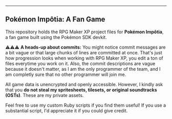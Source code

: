 ---
## Pokémon Impôtia: A Fan Game

This repository holds the RPG Maker XP project files for **Pokémon Impôtia**, a fan game built using the Pokémon SDK devkit.

⚠️⚠️⚠️ **A heads-up about commits:** You might notice commit messages are a bit vague or that large chunks of lines are committed at once. That's just how progression looks when working with RPG Maker XP, you edit a ton of files everytime you work on it. Also, the commit descriptions are vague because it doesn't matter, as I am the only programmer of the team, and I am completly sure that no other programmer will join me.

All game data is unencrypted and openly accessible. However, I kindly ask that you **do not steal my spritesheets, tilesets, or original soundtracks (OSTs)**. These are my private assets.

Feel free to use my custom Ruby scripts if you find them useful! If you use a substantial script, I'd appreciate it if you could give credit.
